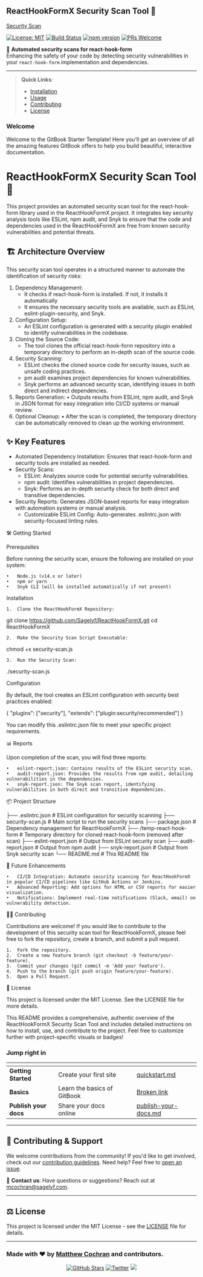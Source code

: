 ## ReactHookFormX Security Scan Tool 🚀

[Security Scan][def]

[![License: MIT](https://img.shields.io/badge/License-MIT-yellow.svg)](https://opensource.org/licenses/MIT)
[![Build Status](https://img.shields.io/github/actions/workflow/status/Sagelyf/ReactHookFormX/ci.yml?branch=main)](https://github.com/Sagelyf/ReactHookFormX/actions)
[![npm version](https://img.shields.io/npm/v/react-hook-form.svg?style=flat)](https://www.npmjs.com/package/react-hook-form)
[![PRs Welcome](https://img.shields.io/badge/PRs-welcome-brightgreen.svg)](https://github.com/Sagelyf/ReactHookFormX/pulls)

🔐 **Automated security scans for react-hook-form**  
Enhancing the safety of your code by detecting security vulnerabilities in your `react-hook-form` implementation and dependencies.

---

> **Quick Links**:  
> - [Installation](#installation)  
> - [Usage](#usage)  
> - [Contributing](#contributing)  
> - [License](#license)  


### Welcome

Welcome to the GitBook Starter Template! Here you'll get an overview of all the amazing features GitBook offers to help you build beautiful, interactive documentation.



# ReactHookFormX Security Scan Tool 🚀

This project provides an automated security scan tool for the react-hook-form library used in the ReactHookFormX project. It integrates key security analysis tools like ESLint, npm audit, and Snyk to ensure that the code and dependencies used in the ReactHookFormX are free from known security vulnerabilities and potential threats.

## 🏗️ Architecture Overview

This security scan tool operates in a structured manner to automate the identification of security risks:

 1. Dependency Management:
 	- It checks if react-hook-form is installed. If not, it installs it automatically
	- It ensures the necessary security tools are available, such as ESLint, eslint-plugin-security, and Snyk.
2.	Configuration Setup:
	- An ESLint configuration is generated with a security plugin enabled to identify vulnerabilities in the codebase.
3. Cloning the Source Code:
	- The tool clones the official react-hook-form repository into a temporary directory to perform an in-depth scan of the source code.
4.	Security Scanning:
	- ESLint checks the cloned source code for security issues, such as unsafe coding practices.
	- pm audit examines project dependencies for known vulnerabilities.
	- Snyk performs an advanced security scan, identifying issues in both direct and indirect dependencies.
5.	Reports Generation:
	• Outputs results from ESLint, npm audit, and Snyk in JSON format for easy integration into CI/CD systems or manual review.
6.	Optional Cleanup:
	• After the scan is completed, the temporary directory can be automatically removed to clean up the working environment.

## ✨ Key Features

- Automated Dependency Installation: Ensures that react-hook-form and security 		tools are installed as needed.
- Security Scans:
	- ESLint: 
	Analyzes source code for potential security vulnerabilities.
	- npm audit: 
	Identifies vulnerabilities in project dependencies.
	- Snyk: 
	Performs an in-depth security check for both direct and transitive dependencies.
- Security Reports: 
	Generates JSON-based reports for easy integration with automation systems or manual analysis.
	- Customizable ESLint Config: Auto-generates .eslintrc.json with security-focused linting rules.

🛠️ Getting Started

Prerequisites

Before running the security scan, ensure the following are installed on your system:

	•	Node.js (v14.x or later)
	•	npm or yarn
	•	Snyk CLI (will be installed automatically if not present)

Installation

	1.	Clone the ReactHookFormX Repository:

git clone https://github.com/Sagelyf/ReactHookFormX.git
cd ReactHookFormX


	2.	Make the Security Scan Script Executable:

chmod +x security-scan.js


	3.	Run the Security Scan:

./security-scan.js



Configuration

By default, the tool creates an ESLint configuration with security best practices enabled:

{
  "plugins": ["security"],
  "extends": ["plugin:security/recommended"]
}

You can modify this .eslintrc.json file to meet your specific project requirements.

📊 Reports

Upon completion of the scan, you will find three reports:

	•	eslint-report.json: Contains results of the ESLint security scan.
	•	audit-report.json: Provides the results from npm audit, detailing vulnerabilities in the dependencies.
	•	snyk-report.json: The Snyk scan report, identifying vulnerabilities in both direct and transitive dependencies.

📦 Project Structure

├── .eslintrc.json           # ESLint configuration for security scanning
├── security-scan.js         # Main script to run the security scans
├── package.json             # Dependency management for ReactHookFormX
├── /temp-react-hook-form    # Temporary directory for cloned react-hook-form (removed after scan)
├── eslint-report.json       # Output from ESLint security scan
├── audit-report.json        # Output from npm audit
├── snyk-report.json         # Output from Snyk security scan
└── README.md                # This README file

🚀 Future Enhancements

	•	CI/CD Integration: Automate security scanning for ReactHookFormX in popular CI/CD pipelines like GitHub Actions or Jenkins.
	•	Advanced Reporting: Add options for HTML or CSV reports for easier visualization.
	•	Notifications: Implement real-time notifications (Slack, email) on vulnerability detection.

🧑‍💻 Contributing

Contributions are welcome! If you would like to contribute to the development of this security scan tool for ReactHookFormX, please feel free to fork the repository, create a branch, and submit a pull request.

	1.	Fork the repository.
	2.	Create a new feature branch (git checkout -b feature/your-feature).
	3.	Commit your changes (git commit -m 'Add your feature').
	4.	Push to the branch (git push origin feature/your-feature).
	5.	Open a Pull Request.

📄 License

This project is licensed under the MIT License. See the LICENSE file for more details.

This README provides a comprehensive, authentic overview of the ReactHookFormX Security Scan Tool and includes detailed instructions on how to install, use, and contribute to the project. Feel free to customize further with project-specific visuals or badges!

### Jump right in

<table data-view="cards"><thead><tr><th></th><th></th><th data-hidden data-card-cover data-type="files"></th><th data-hidden></th><th data-hidden data-card-target data-type="content-ref"></th></tr></thead><tbody><tr><td><strong>Getting Started</strong></td><td>Create your first site</td><td></td><td></td><td><a href="getting-started/quickstart.md">quickstart.md</a></td></tr><tr><td><strong>Basics</strong></td><td>Learn the basics of GitBook</td><td></td><td></td><td><a href="broken-reference">Broken link</a></td></tr><tr><td><strong>Publish your docs</strong></td><td>Share your docs online</td><td></td><td></td><td><a href="getting-started/publish-your-docs.md">publish-your-docs.md</a></td></tr></tbody></table>

---

## 🙌 Contributing & Support

We welcome contributions from the community! If you'd like to get involved, check out our [contribution guidelines](#contributing). Need help? Feel free to [open an issue](https://github.com/Sagelyf/ReactHookFormX/issues).

📧 **Contact us**: Have questions or suggestions? Reach out at [mcochran@sagelyf.com](mailto:mcochran@sagelyf.com).

---

## ⚖️ License

This project is licensed under the MIT License - see the [LICENSE](LICENSE) file for details.

---

### Made with ❤️ by [Matthew Cochran](https://github.com/Sagelyf) and contributors.

<p align="center">
  <a href="https://github.com/Sagelyf/ReactHookFormX"><img src="https://img.shields.io/github/stars/Sagelyf/ReactHookFormX?style=social" alt="GitHub Stars"></a>
  <a href="https://twitter.com/igeniusly"><img src="https://img.shields.io/twitter/follow/igeniusly?style=social" alt="Twitter"></a>
  <a href="https://linkedin.com/in/mattcochran93"><img src="https://img.shields.io/badge/LinkedIn-Connect-blue?style=social&logo=linkedin"></a>
</p>


[def]: https://github.com/Sagelyf/ReactHookFormX/blob/main/workflows/images/CleanShot%202024-10-12%20at%2017.26.56.png?raw=true
